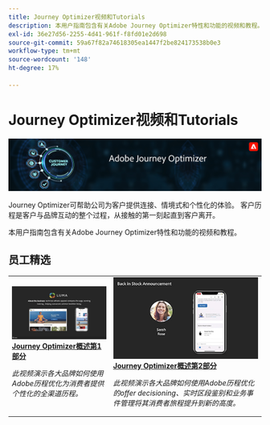 ```yaml
---
title: Journey Optimizer视频和Tutorials
description: 本用户指南包含有关Adobe Journey Optimizer特性和功能的视频和教程。
exl-id: 36e27d56-2255-4d41-961f-f8fd01e2d698
source-git-commit: 59a67f82a74618305ea1447f2be824173538b0e3
workflow-type: tm+mt
source-wordcount: '148'
ht-degree: 17%

---
```



# Journey Optimizer视频和Tutorials

![](./assets/ajo-banner.png)

Journey Optimizer可帮助公司为客户提供连接、情境式和个性化的体验。 客户历程是客户与品牌互动的整个过程，从接触的第一刻起直到客户离开。

本用户指南包含有关Adobe Journey Optimizer特性和功能的视频和教程。

## 员工精选

<table>
<tr>
  <td>
    <a href="./introduction/journey-optimizer-overview-part-1.md">
      <img alt="Journey Optimizer概述第1部分 — 交付全渠道历程（视频）" src="./assets/334174.jpg"/>
    </a>
    <div>
      <a href="./introduction/journey-optimizer-overview-part-1.md">
    <strong>Journey Optimizer概述第1部分  </strong>
    </a>
    </div>
    <p>
    <em>此视频演示各大品牌如何使用Adobe历程优化为消费者提供个性化的全渠道历程。</em>
    <p>
  </td>
    <td>
    <a href="./introduction/journey-optimizer-overview-part-2.md">
      <img alt="Journey Optimizer概述第2部分 — 交付全渠道历程（视频）" src="./assets/334175.jpg"/>
    </a>
    <div>
      <a href="./introduction/journey-optimizer-overview-part-2.md">
    <strong>Journey Optimizer概述第2部分  </strong>
    </a>
    </div>
    <p>
    <em>此视频演示各大品牌如何使用Adobe历程优化的offer decisioning、实时区段鉴别和业务事件管理将其消费者旅程提升到新的高度。</em>
    <p>
  </td>
</table>




